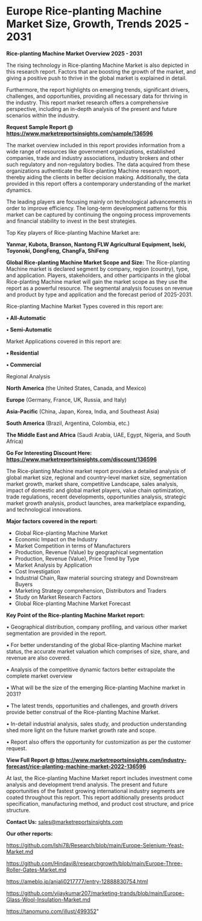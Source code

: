  # Europe Rice-planting Machine Market Size, Growth, Trends 2025 - 2031

<Strong> Rice-planting Machine Market Overview 2025 - 2031</strong>

The rising technology in Rice-planting Machine Market is also depicted in this research report. Factors that are boosting the growth of the market, and giving a positive push to thrive in the global market is explained in detail.

Furthermore, the report highlights on emerging trends, significant drivers, challenges, and opportunities, providing all necessary data for thriving in the industry. This report market research offers a comprehensive perspective, including an in-depth analysis of the present and future scenarios within the industry.

<strong>Request Sample Report @ <a href=https://www.marketreportsinsights.com/sample/136596>https://www.marketreportsinsights.com/sample/136596</a></strong>

The market overview included in this report provides information from a wide range of resources like government organizations, established companies, trade and industry associations, industry brokers and other such regulatory and non-regulatory bodies. The data acquired from these organizations authenticate the Rice-planting Machine research report, thereby aiding the clients in better decision making. Additionally, the data provided in this report offers a contemporary understanding of the market dynamics.

The leading players are focusing mainly on technological advancements in order to improve efficiency. The long-term development patterns for this market can be captured by continuing the ongoing process improvements and financial stability to invest in the best strategies.

Top Key players of Rice-planting Machine Market are:

<strong>Yanmar, Kubota, Branson, Nantong FLW Agricultural Equipment, Iseki, Toyonoki, DongFeng, ChangFa, ShiFeng</strong>

<strong><b>Global Rice-planting Machine Market Scope and Size:</b></strong>
The Rice-planting Machine market is declared segment by company, region (country), type, and application. Players, stakeholders, and other participants in the global Rice-planting Machine market will gain the market scope as they use the report as a powerful resource. The segmental analysis focuses on revenue and product by type and application and the forecast period of 2025-2031.

Rice-planting Machine Market Types covered in this report are:

<strong>• All-Automatic

• Semi-Automatic</strong>

Market Applications covered in this report are:

<strong>• Residential

• Commercial</strong> 

Regional Analysis

<strong>North America</strong> (the United States, Canada, and Mexico)

<strong>Europe</strong> (Germany, France, UK, Russia, and Italy)

<strong>Asia-Pacific</strong> (China, Japan, Korea, India, and Southeast Asia)

<strong>South America</strong> (Brazil, Argentina, Colombia, etc.)

<strong>The Middle East and Africa</strong> (Saudi Arabia, UAE, Egypt, Nigeria, and South Africa)

<strong>Go For Interesting Discount Here: <a href=https://www.marketreportsinsights.com/discount/136596>https://www.marketreportsinsights.com/discount/136596</a></strong>

The Rice-planting Machine market report provides a detailed analysis of global market size, regional and country-level market size, segmentation market growth, market share, competitive Landscape, sales analysis, impact of domestic and global market players, value chain optimization, trade regulations, recent developments, opportunities analysis, strategic market growth analysis, product launches, area marketplace expanding, and technological innovations.

<strong><b>Major factors covered in the report:</b></strong>
<ul>
  <li>Global Rice-planting Machine Market </li>
  <li>Economic Impact on the Industry</li>
  <li>Market Competition in terms of Manufacturers</li>
  <li>Production, Revenue (Value) by geographical segmentation</li>
  <li>Production, Revenue (Value), Price Trend by Type</li>
  <li>Market Analysis by Application</li>
  <li>Cost Investigation</li>
  <li>Industrial Chain, Raw material sourcing strategy and Downstream Buyers</li>
  <li>Marketing Strategy comprehension, Distributors and Traders</li>
  <li>Study on Market Research Factors</li>
  <li>Global Rice-planting Machine Market Forecast</li>
</ul>

<strong><b>Key Point of the Rice-planting Machine Market report:</b></strong>

• Geographical distribution, company profiling, and various other market segmentation are provided in the report.

• For better understanding of the global Rice-planting Machine market status, the accurate market valuation which comprises of size, share, and revenue are also covered.

• Analysis of the competitive dynamic factors better extrapolate the complete market overview

• What will be the size of the emerging Rice-planting Machine market in 2031?

• The latest trends, opportunities and challenges, and growth drivers provide better construal of the Rice-planting Machine Market.

• In-detail industrial analysis, sales study, and production understanding shed more light on the future market growth rate and scope.

• Report also offers the opportunity for customization as per the customer request.

<strong><b>View Full Report @ <a href=https://www.marketreportsinsights.com/industry-forecast/rice-planting-machine-market-2022-136596>https://www.marketreportsinsights.com/industry-forecast/rice-planting-machine-market-2022-136596</a></b></strong>


At last, the Rice-planting Machine Market report includes investment come analysis and development trend analysis. The present and future opportunities of the fastest growing international industry segments are coated throughout this report. This report additionally presents product specification, manufacturing method, and product cost structure, and price structure.

<strong>Contact Us:</strong>
sales@marketreportsinsights.com

<strong>Our other reports:</strong>

<a href=https://github.com/Ishi78/Research/blob/main/Europe-Selenium-Yeast-Market.md>https://github.com/Ishi78/Research/blob/main/Europe-Selenium-Yeast-Market.md</a>

<a href=https://github.com/Hindavi8/researchgrowth/blob/main/Europe-Three-Roller-Gates-Market.md>https://github.com/Hindavi8/researchgrowth/blob/main/Europe-Three-Roller-Gates-Market.md</a>

<a href=https://ameblo.jp/anjali0217777/entry-12888830754.html>https://ameblo.jp/anjali0217777/entry-12888830754.html</a>

<a href=https://github.com/vijaykumar207/marketing-trands/blob/main/Europe-Glass-Wool-Insulation-Market.md>https://github.com/vijaykumar207/marketing-trands/blob/main/Europe-Glass-Wool-Insulation-Market.md</a>

<a href=https://tanomuno.com/illust/499352>https://tanomuno.com/illust/499352</a>"
